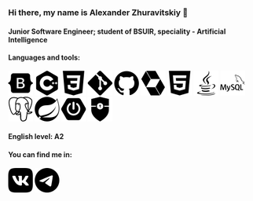 ### Hi there, my name is Alexander Zhuravitskiy 👋

#### Junior Software Engineer; student of BSUIR, speciality - Artificial Intelligence

#### Languages and tools:
![](bootstrap_page-0001.jpg)
![](cplusplus_page-0001.jpg)
![](css3_page-0001.jpg)
![](git_page-0001.jpg)
![](github_page-0001.jpg)
![](hibernate_page-0001.jpg)
![](html5_page-0001.jpg)
![](java_page-0001.jpg)
![](mysql_page-0001.jpg)
![](postgresql_page-0001.jpg)
![](spring_page-0001.jpg)
![](springboot_page-0001.jpg)
![](springsecurity_page-0001.jpg)

#### English level: А2

#### You can find me in:
[![](vk_page-0001.jpg)](https://vk.com/id173398569)
[![](telegram_page-0001.jpg)](https://t.me/alexanderzhuravitskiy)
